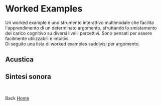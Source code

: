 # Worked Examples

Un worked example è uno strumento interattivo multimodale che facilita l'apprendimento di un determinato argomento, sfruttando lo smistamento del carico cognitivo su diversi livelli percettivi. Sono pensati per essere facilmente utilizzabili e intuitivi. <br>
Di seguito una lista di worked examples suddivisi per argomento.


## Acustica

## Sintesi sonora


<p><br></p>


Back [Home](https://giuseppebergamino.github.io/Home/)
